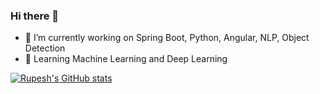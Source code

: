 ### Hi there 👋

- 🔭 I’m currently working on Spring Boot, Python, Angular, NLP, Object Detection
- 🌱 Learning Machine Learning and Deep Learning

<!--
**Rupyes/Rupyes** is a ✨ _special_ ✨ repository because its `README.md` (this file) appears on your GitHub profile.

Here are some ideas to get you started:


- 👯 I’m looking to collaborate on ...
- 🤔 I’m looking for help with ...
- 💬 Ask me about ...
- 📫 How to reach me: ...
- 😄 Pronouns: ...
- ⚡ Fun fact: ...
-->
[![Rupesh's GitHub stats](https://github-readme-stats.vercel.app/api?username=Rupyes)](https://github.com/anuraghazra/github-readme-stats)
